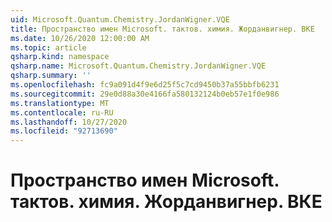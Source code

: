 ```yaml
---
uid: Microsoft.Quantum.Chemistry.JordanWigner.VQE
title: Пространство имен Microsoft. тактов. химия. Жорданвигнер. ВКЕ
ms.date: 10/26/2020 12:00:00 AM
ms.topic: article
qsharp.kind: namespace
qsharp.name: Microsoft.Quantum.Chemistry.JordanWigner.VQE
qsharp.summary: ''
ms.openlocfilehash: fc9a091d4f9e6d25f5c7cd9450b37a55bbfb6231
ms.sourcegitcommit: 29e0d88a30e4166fa580132124b0eb57e1f0e986
ms.translationtype: MT
ms.contentlocale: ru-RU
ms.lasthandoff: 10/27/2020
ms.locfileid: "92713690"
---
```

# <a name="microsoftquantumchemistryjordanwignervqe-namespace"></a>Пространство имен Microsoft. тактов. химия. Жорданвигнер. ВКЕ



